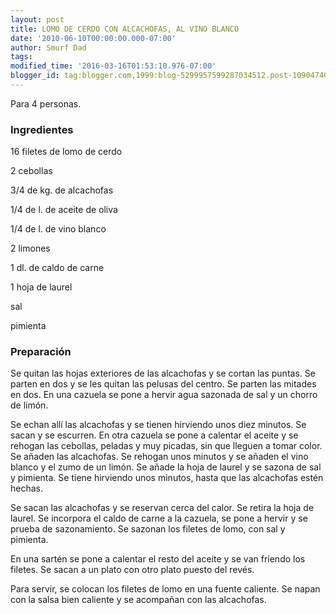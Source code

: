 ```yaml
---
layout: post
title: LOMO DE CERDO CON ALCACHOFAS, AL VINO BLANCO
date: '2010-06-10T00:00:00.000-07:00'
author: Smurf Dad
tags: 
modified_time: '2016-03-16T01:53:10.976-07:00'
blogger_id: tag:blogger.com,1999:blog-5299957599287034512.post-1090474053924395867
---
```


Para 4 personas.

<h3>Ingredientes</h3>

16 filetes de lomo de cerdo

2 cebollas

3/4 de kg. de alcachofas

1/4 de l. de aceite de oliva

1/4 de l. de vino blanco

2 limones

1 dl. de caldo de carne

1 hoja de laurel

sal

pimienta

<h3>Preparación</h3>

Se quitan las hojas exteriores de las alcachofas y se cortan las puntas. Se parten en dos y se les quitan las pelusas del centro. Se parten las mitades en dos. En una cazuela se pone a hervir agua sazonada de sal y un chorro de limón.

Se echan allí las alcachofas y se tienen hirviendo unos diez minutos. Se sacan y se escurren. En otra cazuela se pone a calentar el aceite y se rehogan las cebollas, peladas y muy picadas, sin que lleguen a tomar color. Se añaden las alcachofas. Se rehogan unos minutos y se añaden el vino blanco y el zumo de un limón. Se añade la hoja de laurel y se sazona de sal y pimienta. Se tiene hirviendo unos minutos, hasta que las alcachofas estén hechas.

Se sacan las alcachofas y se reservan cerca del calor. Se retira la hoja de laurel. Se incorpora el caldo de carne a la cazuela, se pone a hervir y se prueba de sazonamiento. Se sazonan los filetes de lomo, con sal y pimienta.

En una sartén se pone a calentar el resto del aceite y se van friendo los filetes. Se sacan a un plato con otro plato puesto del revés.

Para servir, se colocan los filetes de lomo en una fuente caliente. Se napan con la salsa bien caliente y se acompañan con las alcachofas.

